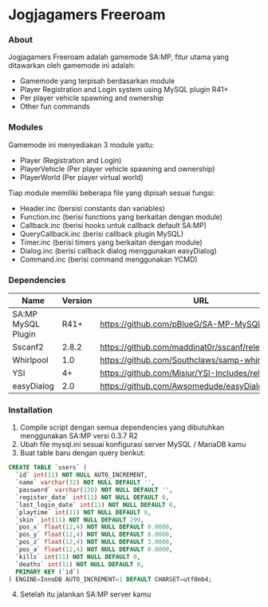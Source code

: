 # Jogjagamers Freeroam

### About

Jogjagamers Freeroam adalah gamemode SA:MP, fitur utama yang ditawarkan oleh gamemode ini adalah:

  - Gamemode yang terpisah berdasarkan module
  - Player Registration and Login system using MySQL plugin R41+
  - Per player vehicle spawning and ownership
  - Other fun commands

### Modules

Gamemode ini menyediakan 3 module yaitu:

  - Player (Registration and Login)
  - PlayerVehicle (Per player vehicle spawning and ownership)
  - PlayerWorld (Per player virtual world)

Tiap module memiliki beberapa file yang dipisah sesuai fungsi:
  - Header.inc (bersisi constants dan variables)
  - Function.inc (berisi functions yang berkaitan dengan module)
  - Callback.inc (berisi hooks untuk callback default SA:MP)
  - QueryCallback.inc (berisi callback plugin MySQL)
  - Timer.inc (berisi timers yang berkaitan dengan module)
  - Dialog.inc (berisi callback dialog menggunakan easyDialog)
  - Command.inc (berisi command menggunakan YCMD)

### Dependencies

| Name | Version | URL |
| ------ | ------ | ------ |
| SA:MP MySQL Plugin | R41+ | https://github.com/pBlueG/SA-MP-MySQL/releases |
| Sscanf2 | 2.8.2 | https://github.com/maddinat0r/sscanf/releases |
| Whirlpool | 1.0 | https://github.com/Southclaws/samp-whirlpool |
| YSI | 4+ | https://github.com/Misiur/YSI-Includes/releases |
| easyDialog | 2.0 | https://github.com/Awsomedude/easyDialog/releases |

### Installation

1. Compile script dengan semua dependencies yang dibutuhkan menggunakan SA:MP versi 0.3.7 R2
2. Ubah file mysql.ini sesuai konfigurasi server MySQL / MariaDB kamu
3. Buat table baru dengan query berikut:

```sql
CREATE TABLE `users` (
  `id` int(11) NOT NULL AUTO_INCREMENT,
  `name` varchar(32) NOT NULL DEFAULT '',
  `password` varchar(130) NOT NULL DEFAULT '',
  `register_date` int(11) NOT NULL DEFAULT 0,
  `last_login_date` int(11) NOT NULL DEFAULT 0,
  `playtime` int(11) NOT NULL DEFAULT 0,
  `skin` int(11) NOT NULL DEFAULT 299,
  `pos_x` float(12,4) NOT NULL DEFAULT 0.0000,
  `pos_y` float(12,4) NOT NULL DEFAULT 0.0000,
  `pos_z` float(12,4) NOT NULL DEFAULT 3.0000,
  `pos_a` float(12,4) NOT NULL DEFAULT 0.0000,
  `kills` int(11) NOT NULL DEFAULT 0,
  `deaths` int(11) NOT NULL DEFAULT 0,
  PRIMARY KEY (`id`)
) ENGINE=InnoDB AUTO_INCREMENT=1 DEFAULT CHARSET=utf8mb4;
```
4. Setelah itu jalankan SA:MP server kamu
